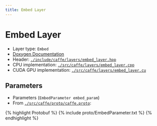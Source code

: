 ```yaml
---
title: Embed Layer
---
```


# Embed Layer

* Layer type: `Embed`
* [Doxygen Documentation](http://caffe.berkeleyvision.org/doxygen/classcaffe_1_1EmbedLayer.md)
* Header: [`./include/caffe/layers/embed_layer.hpp`](https://github.com/BVLC/caffe/blob/master/include/caffe/layers/embed_layer.hpp)
* CPU implementation: [`./src/caffe/layers/embed_layer.cpp`](https://github.com/BVLC/caffe/blob/master/src/caffe/layers/embed_layer.cpp)
* CUDA GPU implementation: [`./src/caffe/layers/embed_layer.cu`](https://github.com/BVLC/caffe/blob/master/src/caffe/layers/embed_layer.cu)

## Parameters

* Parameters (`EmbedParameter embed_param`)
* From [`./src/caffe/proto/caffe.proto`](https://github.com/BVLC/caffe/blob/master/src/caffe/proto/caffe.proto):

{% highlight Protobuf %}
{% include proto/EmbedParameter.txt %}
{% endhighlight %}
